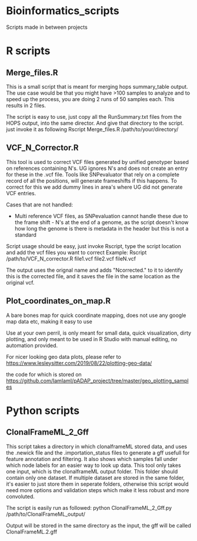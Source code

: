 # Bioinformatics_scripts
Scripts made in between projects

# R scripts 
## Merge_files.R

This is a small script that is meant for merging hops summary_table output. 
The use case would be that you might have >100 samples to analyze and to speed up 
the process, you are doing 2 runs of 50 samples each. This results in 2 files.

The script is easy to use, just copy all the RunSummary.txt files from the HOPS 
output, into the same director. And give that directory to the script. 
just invoke it as following
Rscript Merge_files.R /path/to/your/directory/


## VCF_N_Corrector.R

This tool is used to correct VCF files generated by unified genotyper based on 
references containing N's. UG ignores N's and does not create an entry for these
in the .vcf file. Tools like SNPevaluator that rely on a complete record of all the 
positions, will generate frameshifts if this happens. To correct for this we 
add dummy lines in area's where UG did not generate VCF entries.

Cases that are not handled:
   - Multi reference VCF files, as SNPevaluation cannot handle these due to the 
     frame shift
    - N's at the end of a genome, as the script doesn't know how long the genome is
     there is metadata in the header but this is not a standard

Script usage should be easy, just invoke Rscript, type the script location and
add the vcf files you want to correct
Example: Rscript /path/to/VCF_N_corrector.R file1.vcf file2.vcf fileN.vcf

The output uses the orignal name and adds "Ncorrected." to it to identify this
is the corrected file, and it saves the file in the same location as the original
vcf.

## Plot_coordinates_on_map.R
A bare bones map for quick coordinate mapping, does not use any google map data etc, making it easy to use

Use at your own perril, is only meant for small data, quick visualization, dirty plotting, and only meant to be used in R Studio with manual editing, no automation provided. 

For nicer looking geo data plots, please refer to 
https://www.lesleysitter.com/2019/08/22/plotting-geo-data/

the code for which is stored on 
https://github.com/IamIamI/pADAP_project/tree/master/geo_plotting_samples 

# Python scripts
## ClonalFrameML_2_Gff
This script takes a directory in which clonalframeML stored data, and uses
the .newick file and the .importation_status files to generate a gff usefull for feature annotation
and filtering. It also shows which samples fall under which node labels for an easier way to look up data. 
This tool only takes one input, which is the clonalframeML output folder. This folder should contain only one dataset. 
If multiple dataset are stored in the same folder, it's easier to just store them in seperate folders, 
otherwise this script would need more options and validation steps which make it less robust and more convoluted.

The script is easily run as followed: 
python ClonalFrameML_2_Gff.py /path/to/ClonalFrameML_output/

Output will be stored in the same directory as the input, the gff will be called ClonalFrameML.2.gff
